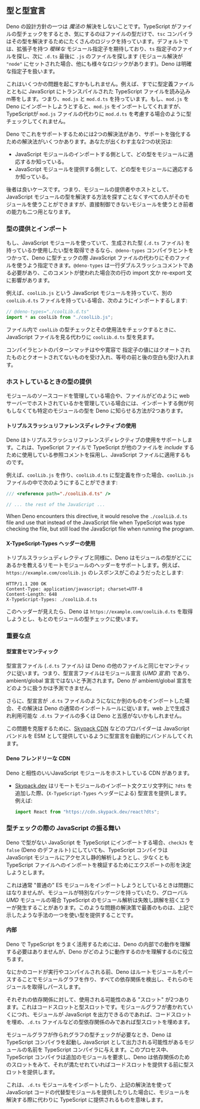 <!-- ## Types and Type Declarations -->
## 型と型宣言

<!--
One of the design principles of Deno is no _magical_ resolution. When TypeScript
is type checking a file, it only cares about the types for the file, and the
`tsc` compiler has a lot of logic to try to resolve those types. By default, it
expects _ambiguous_ module specifiers with an extension, and will attempt to
look for the file under the `.ts` specifier, then `.d.ts`, and finally `.js`
(plus a whole other set of logic when the module resolution is set to `"node"`).
Deno deals with explicit specifiers.
-->
Deno の設計方針の一つは _魔法の_ 解決をしないことです。TypeScript がファイルの型チェックをするとき、気にするのはファイルの型だけで、`tsc` コンパイラはその型を解決するためにたくさんのロジックを持っています。デフォルトでは、拡張子を持つ _曖昧な_ モジュール指定子を期待しており、`ts` 指定子のファイルを探し、次に `.d.ts` 最後に `.js` のファイルを探します (モジュール解決が `"node"` にセットされた場合、他にも様々なロジックがあります)。Deno は明確な指定子を扱います。

<!--
This can cause a couple problems though. For example, let's say I want to
consume a TypeScript file that has already been transpiled to JavaScript along
with a type definition file. So I have `mod.js` and `mod.d.ts`. If I try to
import `mod.js` into Deno, it will only do what I ask it to do, and import
`mod.js`, but that means my code won't be as well type checked as if TypeScript
was considering the `mod.d.ts` file in place of the `mod.js` file.
-->
これはいくつかの問題を起こすかもしれません。例えば、すでに型定義ファイルとともに JavaScript にトランスパイルされた TypeScript ファイルを読み込みm帯をします。つまり、`mod.js` と `mod.d.ts` を持っています。もし、`mod.js` を Deno にインポートしようとすると、`mod.js` をインポートしてくれますが、TypeScriptが `mod.js` ファイルの代わりに `mod.d.ts` を考慮する場合のように型チェックしてくれません。

<!--
In order to support this in Deno, Deno has two solutions, of which there is a
variation of a solution to enhance support. The two main situations you come
across would be:
-->
Deno でこれをサポートするためには2つの解決法があり、サポートを強化するための解決法がいくつかあります。あなたが出くわす主な2つの状況は:

<!--
- As the importer of a JavaScript module, I know what types should be applied to
  the module.
- As the supplier of the JavaScript module, I know what types should be applied
  to the module.
-->
- JavaScript モジュールのインポートする側として、どの型をモジュールに適応するか知っている。
- JavaScript モジュールを提供する側として、どの型をモジュールに適応するか知っている。

<!--
The latter case is the better case, meaning you as the provider or host of the
module, everyone can consume it without having to figure out how to resolve the
types for the JavaScript module, but when consuming modules that you may not
have direct control over, the ability to do the former is also required.
-->
後者は良いケースです。つまり、モジュールの提供者やホストとして、JavaScript モジュールの型を解決する方法を探すことなくすべての人がそのモジュールを使うことができますが、直接制御できないモジュールを使うとき前者の能力も二つ用となります。

<!-- ### Providing types when importing -->
### 型の提供とインポート

<!--
If you are consuming a JavaScript module and you have either created types (a
`.d.ts` file) or have otherwise obtained the types, you want to use, you can
instruct Deno to use that file when type checking instead of the JavaScript file
using the `@deno-types` compiler hint. `@deno-types` needs to be a single line
double slash comment, where when used impacts the next import or re-export
statement.
-->
もし、JavaScript モジュールを使っていて、生成された型 (`.d.ts` ファイル) を持っているか使用したい型を取得できるなら、`@deno-types` コンパイラヒントをつかって、Deno に型チェックの際 JavaScript ファイルの代わりにそのファイルを使うよう指定できます。`@deno-types` は一行ダブルスラッシュコメントである必要があり、このコメントが使われた場合次の行の import 文か re-export 文に影響があります。

<!--
For example if I have a JavaScript modules `coolLib.js` and I had a separate
`coolLib.d.ts` file that I wanted to use, I would import it like this:
-->
例えば、`coolLib.js` という JavaScript モジュールを持っていて、別の `coolLib.d.ts` ファイルを持っている場合、次のようにインポートするします:

```ts
// @deno-types="./coolLib.d.ts"
import * as coolLib from "./coolLib.js";
```

<!--
When type checking `coolLib` and your usage of it in the file, the
`coolLib.d.ts` types will be used instead of looking at the JavaScript file.
-->
ファイル内で `coolLib` の型チェックとその使用法をチェックするときに、JavaScript ファイルを見る代わりに `coolLib.d.ts` 型を見ます。

<!--
The pattern matching for the compiler hint is somewhat forgiving and will accept
quoted and non-question values for the specifier as well as it accepts
whitespace before and after the equals sign.
-->
コンパイラヒントのパターンマッチはやや寛容で 指定子の値にはクオートされたものとクオートされてないものを受け入れ、等号の前と後の空白も受け入れます。

<!-- ### Providing types when hosting -->
### ホストしているときの型の提供

<!--
If you are in control of the source code of the module, or you are in control of
how the file is hosted on a web server, there are two ways to inform Deno of the
types for a given module, without requiring the importer to do anything special.
-->
モジュールのソースコードを管理している場合や、ファイルがどのように web サーバーでホストされているかを管理している場合には、インポートする側が何もしなくても特定のモジュールの型を Deno に知らせる方法が2つあります。

<!-- #### Using the triple-slash reference directive -->
#### トリプルスラッシュリファレンスディレクティブの使用

<!--
Deno supports using the triple-slash reference directive, which adopts the
reference comment used by TypeScript in TypeScript files to _include_ other
files and applies it to JavaScript files.
-->
Deno はトリプルスラッシュリファレンスディレクティブの使用をサポートします。これは、TypeScript ファイルで TypeScript が他のファイルを _include_ するために使用している参照コメントを採用し、JavaScript ファイルに適用するものです。

<!--
For example, if I had create `coolLib.js` and along side of it I had created my
type definitions for my library in `coolLib.d.ts` I could do the following in
the `coolLib.js` file:
-->
例えば、`coolLib.js` を作り、`coolLib.d.ts` に型定義を作った場合、`coolLib.js` ファイルの中で次のようにすることができます:

```js
/// <reference path="./coolLib.d.ts" />

// ... the rest of the JavaScript ...
```

When Deno encounters this directive, it would resolve the `./coolLib.d.ts` file
and use that instead of the JavaScript file when TypeScript was type checking
the file, but still load the JavaScript file when running the program.

<!-- #### Using X-TypeScript-Types header -->
#### X-TypeScript-Types ヘッダーの使用

<!--
Similar to the triple-slash directive, Deno supports a header for remote modules
that instructs Deno where to locate the types for a given module. For example, a
response for `https://example.com/coolLib.js` might look something like this:
-->
トリプルスラッシュディレクティブと同様に、Deno はモジュールの型がどこにあるかを教えるリモートモジュールのヘッダーをサポートします。例えば、`https://example.com/coolLib.js` のレスポンスがこのようだったとします:

```
HTTP/1.1 200 OK
Content-Type: application/javascript; charset=UTF-8
Content-Length: 648
X-TypeScript-Types: ./coolLib.d.ts
```

<!--
When seeing this header, Deno would attempt to retrieve
`https://example.com/coolLib.d.ts` and use that when type checking the original
module.
-->
このヘッダーが見えたら、Deno は `https://example.com/coolLib.d.ts` を取得しようとし、もとのモジュールの型チェックに使います。

<!-- ### Important points -->
### 重要な点

<!-- #### Type declaration semantics -->
#### 型宣言セマンティック

<!--
Type declaration files (`.d.ts` files) follow the same semantics as other files
in Deno. This means that declaration files are assumed to be module declarations
(_UMD declarations_) and not ambient/global declarations. It is unpredictable
how Deno will handle ambient/global declarations.
-->
型宣言ファイル (`.d.ts` ファイル) は Deno の他のファイルと同じセマンティックに従います。つまり、型宣言ファイルはモジュール宣言 (_UMD 宣言_) であり、ambient/global 宣言ではないと予測されます。Deno が ambient/global 宣言をどのように扱うかは予測できません。

<!--
In addition, if a type declaration imports something else, like another `.d.ts`
file, its resolution follow the normal import rules of Deno. For a lot of the
`.d.ts` files that are generated and available on the web, they may not be
compatible with Deno.
-->
さらに、型宣言が `.d.ts` ファイルのようになにか別のものをインポートした場合、その解決は Deno の通常のインポートルールに従います。web 上で生成され利用可能な `.d.ts` ファイルの多くは Deno と五感がないかもしれません。

<!--
To overcome this problem, some solution providers, like the
[Skypack CDN](https://www.skypack.dev/), will automatically bundle type
declarations just like they provide bundles of JavaScript as ESM.
-->
この問題を克服するために、[Skypack CDN](https://www.skypack.dev/) などのプロバイダーは JavaScript バンドルを ESM として提供しているように型宣言を自動的にバンドルしてくれます。

<!-- #### Deno Friendly CDNs -->
#### Deno フレンドリーな CDN

<!-- There are CDNs which host JavaScript modules that integrate well with Deno. -->
Deno と相性のいいJavaScript モジュールをホストしている CDN があります。

<!--
- [Skypack.dev](https://docs.skypack.dev/skypack-cdn/code/deno) is a CDN which
  provides type declarations (via the `X-TypeScript-Types` header) when you
  append `?dts` as a query string to your remote module import statements. For
  example:

  ```ts
  import React from "https://cdn.skypack.dev/react?dts";
  ```
-->
- [Skypack.dev](https://docs.skypack.dev/skypack-cdn/code/deno) はリモートモジュールのインポート文クエリ文字列に `?dts` を追加した際、(`X-TypeScript-Types` ヘッダーによる) 型宣言を提供します。例えば:

  ```ts
  import React from "https://cdn.skypack.dev/react?dts";
  ```

<!-- ### Behavior of JavaScript when type checking -->
### 型チェックの際の JavaScript の振る舞い

<!--
If you import JavaScript into TypeScript in Deno and there are no types, even if
you have `checkJs` set to `false` (the default for Deno), the TypeScript
compiler will still access the JavaScript module and attempt to do some static
analysis on it, to at least try to determine the shape of the exports of that
module to validate the import in the TypeScript file.
-->
Deno で型がない JavaScript を TypeScript にインポートする場合、`checkJs` を `false` (Deno のデフォルト) にしていても、TypeScript コンパイラは JavaScript モジュールにアクセスし静的解析しようとし、少なくとも TypeScript ファイルへのインポートを検証するためにエクスポートの形を決定しようとします。

<!--
This is usually never a problem when trying to import a "regular" ES module, but
in some cases if the module has special packaging, or is a global _UMD_ module,
TypeScript's analysis of the module can fail and cause misleading errors. The
best thing to do in this situation is provide some form of types using one of
the methods mention above.
-->
これは通常 "普通の" ES モジュールをインポートしようとしているときは問題にはなりませんが、モジュールが特別なパッケージを持っていたり、グローバル _UMD_ モジュールの場合 TypeScript のモジュール解析は失敗し誤解を招くエラーが発生することがあります。このような問題の解決策で最善のものは、上記で示したような手法の一つを使い型を提供することです。

<!-- #### Internals -->
#### 内部

<!--
While it isn't required to understand how Deno works internally to be able to
leverage TypeScript with Deno well, it can help to understand how it works.
-->
Deno で TypeScript をうまく活用するためには、Deno の内部での動作を理解する必要はありませんが、Deno がどのように動作するのかを理解するのに役立ちます。

<!--
Before any code is executed or compiled, Deno generates a module graph by
parsing the root module, and then detecting all of its dependencies, and then
retrieving and parsing those modules, recursively, until all the dependencies
are retrieved.
-->
なにかのコードが実行やコンパイルされる前、Deno はルートモジュールをパースすることでモジュールグラフを作り、すべての依存関係を検出し、それらのモジュールを取得しパースします。

<!--
For each dependency, there are two potential "slots" that are used. There is the
code slot and the type slot. As the module graph is filled out, if the module is
something that is or can be emitted to JavaScript, it fills the code slot, and
type only dependencies, like `.d.ts` files fill the type slot.
-->
それぞれの依存関係に対して、使用される可能性のある "スロット" が2つあります。これはコードスロットと型スロットです。モジュールグラフが書かれていくにつれ、モジュールが JavaScript を出力できるのであれば、コードスロットを埋め、`.d.ts` ファイルなどの型依存関係のみであれば型スロットを埋めます。

<!--
When the module graph is built, and there is a need to type check the graph,
Deno starts up the TypeScript compiler and feeds it the names of the modules
that need to be potentially emitted as JavaScript. During that process, the
TypeScript compiler will request additional modules, and Deno will look at the
slots for the dependency, offering it the type slot if it is filled before
offering it the code slot.
-->
モジュールグラフが作られグラフの型チェックが必要なとき、Deno は TypeScript コンパイラを起動し JavaScript として出力される可能性があるモジュールの名前を TypeScript コンパイラに与えます。このプロセス中、TypeScript コンパイラは追加のモジュールを要求し、Deno は依存関係のためのスロットをみて、それが満たせれていればコードスロットを提供する前に型スロットを提供します。

<!--
This means when you import a `.d.ts` module, or you use one of the solutions
above to provide alternative type modules for JavaScript code, that is what is
provided to TypeScript instead when resolving the module.
-->
これは、`.d.ts` モジュールをインポートしたり、上記の解決法を使って JavaScript コードの代替型モジュールを提供したりした場合に、モジュールを解決する際に代わりに TypeScript に提供されるものを意味します。
